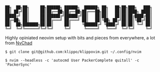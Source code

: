 ```
██╗  ██╗██╗     ██╗██████╗ ██████╗  ██████╗ ██╗   ██╗██╗███╗   ███╗
██║ ██╔╝██║     ██║██╔══██╗██╔══██╗██╔═══██╗██║   ██║██║████╗ ████║
█████╔╝ ██║     ██║██████╔╝██████╔╝██║   ██║██║   ██║██║██╔████╔██║
██╔═██╗ ██║     ██║██╔═══╝ ██╔═══╝ ██║   ██║╚██╗ ██╔╝██║██║╚██╔╝██║
██║  ██╗███████╗██║██║     ██║     ╚██████╔╝ ╚████╔╝ ██║██║ ╚═╝ ██║
╚═╝  ╚═╝╚══════╝╚═╝╚═╝     ╚═╝      ╚═════╝   ╚═══╝  ╚═╝╚═╝     ╚═╝
```

Highly opiniated neovim setup with bits and pieces from everywhere, a lot from [NvChad]([https://github.com/NvChad)

```
$ git clone git@github.com:klippo/klippovim.git ~/.config/nvim

$ nvim --headless -c 'autocmd User PackerComplete quitall' -c 'PackerSync'
```

